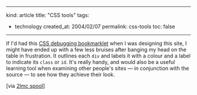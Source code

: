 -----
kind: article
title: "CSS tools"
tags:
- technology
created_at: 2004/02/07
permalink: css-tools
toc: false
-----

<p>If I'd had this <a href="http://www.codepoetry.net/archives/2004/02/07/css_debugger_redux.php" title="codepoetry">CSS debugging bookmarklet</a> when I was designing this site, I might have ended up with a few less bruises after banging my head on the table in frustration. It outlines each <code>div</code> and labels it with a colour and a label to indicate its <code>class</code> or <code>id</code>. It's really handy, and would also be a useful learning tool when examining other people's sites &mdash; in conjunction with the source &mdash; to see how they achieve their look.</p>

<p>[via <a href="http://2lmc.org/spool/" title="2lmc.org spool">2lmc spool</a>]</p>


